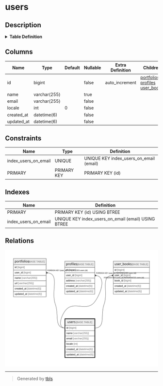 # users

## Description

<details>
<summary><strong>Table Definition</strong></summary>

```sql
CREATE TABLE `users` (
  `id` bigint NOT NULL AUTO_INCREMENT,
  `name` varchar(255) COLLATE utf8mb4_general_ci DEFAULT NULL,
  `email` varchar(255) COLLATE utf8mb4_general_ci NOT NULL,
  `locale` int NOT NULL DEFAULT '0',
  `created_at` datetime(6) NOT NULL,
  `updated_at` datetime(6) NOT NULL,
  PRIMARY KEY (`id`),
  UNIQUE KEY `index_users_on_email` (`email`)
) ENGINE=InnoDB DEFAULT CHARSET=utf8mb4 COLLATE=utf8mb4_general_ci
```

</details>

## Columns

| Name | Type | Default | Nullable | Extra Definition | Children | Parents | Comment |
| ---- | ---- | ------- | -------- | --------------- | -------- | ------- | ------- |
| id | bigint |  | false | auto_increment | [portfolios](portfolios.md) [profiles](profiles.md) [user_books](user_books.md) |  |  |
| name | varchar(255) |  | true |  |  |  |  |
| email | varchar(255) |  | false |  |  |  |  |
| locale | int | 0 | false |  |  |  |  |
| created_at | datetime(6) |  | false |  |  |  |  |
| updated_at | datetime(6) |  | false |  |  |  |  |

## Constraints

| Name | Type | Definition |
| ---- | ---- | ---------- |
| index_users_on_email | UNIQUE | UNIQUE KEY index_users_on_email (email) |
| PRIMARY | PRIMARY KEY | PRIMARY KEY (id) |

## Indexes

| Name | Definition |
| ---- | ---------- |
| PRIMARY | PRIMARY KEY (id) USING BTREE |
| index_users_on_email | UNIQUE KEY index_users_on_email (email) USING BTREE |

## Relations

![er](users.svg)

---

> Generated by [tbls](https://github.com/k1LoW/tbls)
